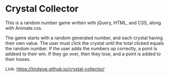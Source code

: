 # Crystal Collector

This is a random number game written with jQuery, HTML, and CSS, along with Animate.css.

The game starts with a random generated number, and each crystal having their own value. The user must click the crystal until the total clicked equals the random number. If the user adds the numbers up correctly, a point is addeed to their win. If they go over, then they lose, and a point is added to their losses.

Link: https://lindsive.github.io/crystal-collector/
